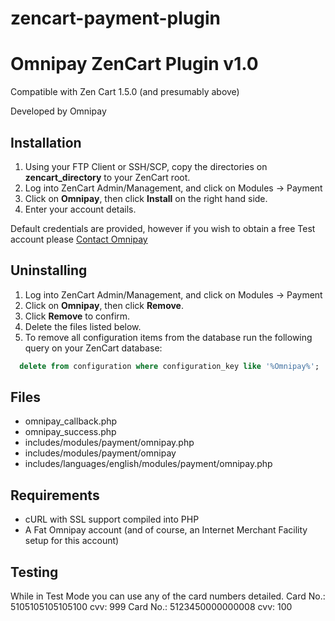 # zencart-payment-plugin

Omnipay ZenCart Plugin v1.0
=============================

Compatible with Zen Cart 1.5.0 (and presumably above)

Developed by Omnipay

Installation
------------

1. Using your FTP Client or SSH/SCP, copy the directories on **zencart_directory** to your ZenCart root.
2. Log into ZenCart Admin/Management, and click on Modules -> Payment
3. Click on **Omnipay**, then click **Install** on the right hand side.
4. Enter your account details.

Default credentials are provided, however if you wish to obtain a free Test account please [Contact Omnipay](https://psp.digitalworld.com.sa/contact-us)

Uninstalling
------------

1. Log into ZenCart Admin/Management, and click on Modules -> Payment
2. Click on **Omnipay**, then click **Remove**.
3. Click **Remove** to confirm.
4. Delete the files listed below.
5. To remove all configuration items from the database run the following query on your ZenCart database:

```sql
  delete from configuration where configuration_key like '%Omnipay%';
```

Files
-----

* omnipay_callback.php
* omnipay_success.php
* includes/modules/payment/omnipay.php
* includes/modules/payment/omnipay
* includes/languages/english/modules/payment/omnipay.php

Requirements
------------

* cURL with SSL support compiled into PHP
* A Fat Omnipay account (and of course, an Internet Merchant Facility setup for this account)

Testing
-------

While in Test Mode you can use any of the card numbers detailed.
Card No.: 5105105105105100
cvv: 999
Card No.: 5123450000000008
cvv: 100


